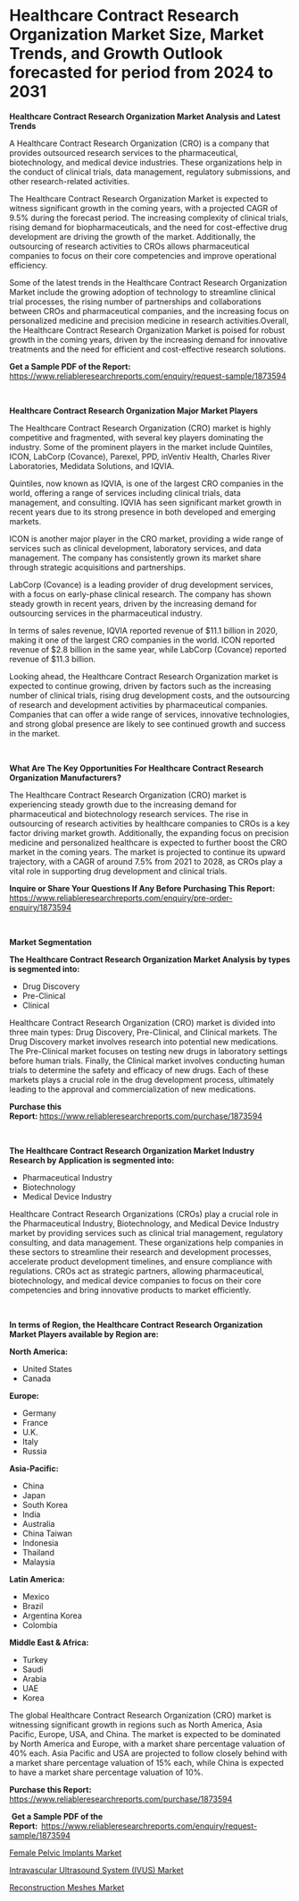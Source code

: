 <p><h1>Healthcare Contract Research Organization Market Size, Market Trends, and Growth Outlook forecasted for period from 2024 to 2031</h1></p><p><strong>Healthcare Contract Research Organization Market Analysis and Latest Trends</strong></p>
<p><p>A Healthcare Contract Research Organization (CRO) is a company that provides outsourced research services to the pharmaceutical, biotechnology, and medical device industries. These organizations help in the conduct of clinical trials, data management, regulatory submissions, and other research-related activities.</p><p>The Healthcare Contract Research Organization Market is expected to witness significant growth in the coming years, with a projected CAGR of 9.5% during the forecast period. The increasing complexity of clinical trials, rising demand for biopharmaceuticals, and the need for cost-effective drug development are driving the growth of the market. Additionally, the outsourcing of research activities to CROs allows pharmaceutical companies to focus on their core competencies and improve operational efficiency.</p><p>Some of the latest trends in the Healthcare Contract Research Organization Market include the growing adoption of technology to streamline clinical trial processes, the rising number of partnerships and collaborations between CROs and pharmaceutical companies, and the increasing focus on personalized medicine and precision medicine in research activities.Overall, the Healthcare Contract Research Organization Market is poised for robust growth in the coming years, driven by the increasing demand for innovative treatments and the need for efficient and cost-effective research solutions.</p></p>
<p><strong>Get a Sample PDF of the Report:&nbsp;</strong> <a href="https://www.reliableresearchreports.com/enquiry/request-sample/1873594">https://www.reliableresearchreports.com/enquiry/request-sample/1873594</a></p>
<p>&nbsp;</p>
<p><strong>Healthcare Contract Research Organization Major Market Players</strong></p>
<p><p>The Healthcare Contract Research Organization (CRO) market is highly competitive and fragmented, with several key players dominating the industry. Some of the prominent players in the market include Quintiles, ICON, LabCorp (Covance), Parexel, PPD, inVentiv Health, Charles River Laboratories, Medidata Solutions, and IQVIA.</p><p>Quintiles, now known as IQVIA, is one of the largest CRO companies in the world, offering a range of services including clinical trials, data management, and consulting. IQVIA has seen significant market growth in recent years due to its strong presence in both developed and emerging markets.</p><p>ICON is another major player in the CRO market, providing a wide range of services such as clinical development, laboratory services, and data management. The company has consistently grown its market share through strategic acquisitions and partnerships.</p><p>LabCorp (Covance) is a leading provider of drug development services, with a focus on early-phase clinical research. The company has shown steady growth in recent years, driven by the increasing demand for outsourcing services in the pharmaceutical industry.</p><p>In terms of sales revenue, IQVIA reported revenue of $11.1 billion in 2020, making it one of the largest CRO companies in the world. ICON reported revenue of $2.8 billion in the same year, while LabCorp (Covance) reported revenue of $11.3 billion.</p><p>Looking ahead, the Healthcare Contract Research Organization market is expected to continue growing, driven by factors such as the increasing number of clinical trials, rising drug development costs, and the outsourcing of research and development activities by pharmaceutical companies. Companies that can offer a wide range of services, innovative technologies, and strong global presence are likely to see continued growth and success in the market.</p></p>
<p>&nbsp;</p>
<p><strong>What Are The Key Opportunities For Healthcare Contract Research Organization Manufacturers?</strong></p>
<p><p>The Healthcare Contract Research Organization (CRO) market is experiencing steady growth due to the increasing demand for pharmaceutical and biotechnology research services. The rise in outsourcing of research activities by healthcare companies to CROs is a key factor driving market growth. Additionally, the expanding focus on precision medicine and personalized healthcare is expected to further boost the CRO market in the coming years. The market is projected to continue its upward trajectory, with a CAGR of around 7.5% from 2021 to 2028, as CROs play a vital role in supporting drug development and clinical trials.</p></p>
<p><strong>Inquire or Share Your Questions If Any Before Purchasing This Report:</strong> <a href="https://www.reliableresearchreports.com/enquiry/pre-order-enquiry/1873594">https://www.reliableresearchreports.com/enquiry/pre-order-enquiry/1873594</a></p>
<p>&nbsp;</p>
<p><strong>Market Segmentation</strong></p>
<p><strong>The Healthcare Contract Research Organization Market Analysis by types is segmented into:</strong></p>
<p><ul><li>Drug Discovery</li><li>Pre-Clinical</li><li>Clinical</li></ul></p>
<p><p>Healthcare Contract Research Organization (CRO) market is divided into three main types: Drug Discovery, Pre-Clinical, and Clinical markets. The Drug Discovery market involves research into potential new medications. The Pre-Clinical market focuses on testing new drugs in laboratory settings before human trials. Finally, the Clinical market involves conducting human trials to determine the safety and efficacy of new drugs. Each of these markets plays a crucial role in the drug development process, ultimately leading to the approval and commercialization of new medications.</p></p>
<p><strong>Purchase this Report:&nbsp;</strong><a href="https://www.reliableresearchreports.com/purchase/1873594">https://www.reliableresearchreports.com/purchase/1873594</a></p>
<p>&nbsp;</p>
<p><strong>The Healthcare Contract Research Organization Market Industry Research by Application is segmented into:</strong></p>
<p><ul><li>Pharmaceutical Industry</li><li>Biotechnology</li><li>Medical Device Industry</li></ul></p>
<p><p>Healthcare Contract Research Organizations (CROs) play a crucial role in the Pharmaceutical Industry, Biotechnology, and Medical Device Industry market by providing services such as clinical trial management, regulatory consulting, and data management. These organizations help companies in these sectors to streamline their research and development processes, accelerate product development timelines, and ensure compliance with regulations. CROs act as strategic partners, allowing pharmaceutical, biotechnology, and medical device companies to focus on their core competencies and bring innovative products to market efficiently.</p></p>
<p>&nbsp;</p>
<p><strong>In terms of Region, the Healthcare Contract Research Organization Market Players available by Region are:</strong></p>
<p>
    <p> <strong> North America: </strong>
        <ul>
            <li>United States</li>
            <li>Canada</li>
        </ul>
        </p> 
    <p> <strong> Europe: </strong>
        <ul>
            <li>Germany</li>
            <li>France</li>
            <li>U.K.</li>
            <li>Italy</li>
            <li>Russia</li>
        </ul>
        </p> 
    <p> <strong> Asia-Pacific: </strong>
        <ul>
            <li>China</li>
            <li>Japan</li>
            <li>South Korea</li>
            <li>India</li>
            <li>Australia</li>
            <li>China Taiwan</li>
            <li>Indonesia</li>
            <li>Thailand</li>
            <li>Malaysia</li>
        </ul>
        </p> 
    <p> <strong> Latin America: </strong>
        <ul>
            <li>Mexico</li>
            <li>Brazil</li>
            <li>Argentina Korea</li>
            <li>Colombia</li>
        </ul>
        </p> 
    <p> <strong> Middle East & Africa: </strong>
        <ul>
            <li>Turkey</li>
            <li>Saudi</li>
            <li>Arabia</li>
            <li>UAE</li>
            <li>Korea</li>
        </ul>
    </p>
    </p>
<p><p>The global Healthcare Contract Research Organization (CRO) market is witnessing significant growth in regions such as North America, Asia Pacific, Europe, USA, and China. The market is expected to be dominated by North America and Europe, with a market share percentage valuation of 40% each. Asia Pacific and USA are projected to follow closely behind with a market share percentage valuation of 15% each, while China is expected to have a market share percentage valuation of 10%.</p></p>
<p><strong>Purchase this Report: </strong><a href="https://www.reliableresearchreports.com/purchase/1873594">https://www.reliableresearchreports.com/purchase/1873594</a></p>
<p>&nbsp;<strong>Get a Sample PDF of the Report:&nbsp;&nbsp;</strong><a href="https://www.reliableresearchreports.com/enquiry/request-sample/1873594">https://www.reliableresearchreports.com/enquiry/request-sample/1873594</a></p>
<p><strong></strong></p>
<p><p><a href="https://view.publitas.com/reportprime-1/female-pelvic-implants-market-size-share-trends-analysis-report-by-material-by-type-by-end-user-by-region-and-segment-forecasts-2023-2030/">Female Pelvic Implants Market</a></p><p><a href="https://view.publitas.com/reportprime-1/intravascular-ultrasound-system-ivus-market-offers-provide-insightful-data-for-the-time-period-from-2023-to-2030-and-also-provide-analysis-based-on-application-type-and-region/">Intravascular Ultrasound System (IVUS) Market</a></p><p><a href="https://view.publitas.com/reportprime-1/reconstruction-meshes-market-size-market-share-and-global-market-analysis-report-2023-2030/">Reconstruction Meshes Market</a></p></p>